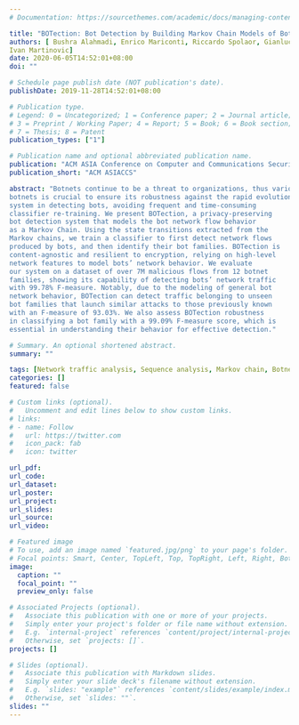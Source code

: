 ```yaml
---
# Documentation: https://sourcethemes.com/academic/docs/managing-content/

title: "BOTection: Bot Detection by Building Markov Chain Models of Bots Network Behavior"
authors: [ Bushra Alahmadi, Enrico Mariconti, Riccardo Spolaor, Gianluca Stringhini,
Ivan Martinovic]
date: 2020-06-05T14:52:01+08:00
doi: ""

# Schedule page publish date (NOT publication's date).
publishDate: 2019-11-28T14:52:01+08:00

# Publication type.
# Legend: 0 = Uncategorized; 1 = Conference paper; 2 = Journal article;
# 3 = Preprint / Working Paper; 4 = Report; 5 = Book; 6 = Book section;
# 7 = Thesis; 8 = Patent
publication_types: ["1"]

# Publication name and optional abbreviated publication name.
publication: "ACM ASIA Conference on Computer and Communications Security"
publication_short: "ACM ASIACCS"

abstract: "Botnets continue to be a threat to organizations, thus various machine learning-based botnet detectors have been proposed. However, the capability of such systems in detecting new or unseen
botnets is crucial to ensure its robustness against the rapid evolution of botnets. Moreover, it prolongs the effectiveness of the
system in detecting bots, avoiding frequent and time-consuming
classifier re-training. We present BOTection, a privacy-preserving
bot detection system that models the bot network flow behavior
as a Markov Chain. Using the state transitions extracted from the
Markov chains, we train a classifier to first detect network flows
produced by bots, and then identify their bot families. BOTection is
content-agnostic and resilient to encryption, relying on high-level
network features to model bots’ network behavior. We evaluate
our system on a dataset of over 7M malicious flows from 12 botnet
families, showing its capability of detecting bots’ network traffic
with 99.78% F-measure. Notably, due to the modeling of general bot
network behavior, BOTection can detect traffic belonging to unseen
bot families that launch similar attacks to those previously known
with an F-measure of 93.03%. We also assess BOTection robustness
in classifying a bot family with a 99.09% F-measure score, which is
essential in understanding their behavior for effective detection."

# Summary. An optional shortened abstract.
summary: ""

tags: [Network traffic analysis, Sequence analysis, Markov chain, Botnet, Malware, Detection]
categories: []
featured: false

# Custom links (optional).
#   Uncomment and edit lines below to show custom links.
# links:
# - name: Follow
#   url: https://twitter.com
#   icon_pack: fab
#   icon: twitter

url_pdf:
url_code:
url_dataset:
url_poster:
url_project:
url_slides:
url_source:
url_video:

# Featured image
# To use, add an image named `featured.jpg/png` to your page's folder. 
# Focal points: Smart, Center, TopLeft, Top, TopRight, Left, Right, BottomLeft, Bottom, BottomRight.
image:
  caption: ""
  focal_point: ""
  preview_only: false

# Associated Projects (optional).
#   Associate this publication with one or more of your projects.
#   Simply enter your project's folder or file name without extension.
#   E.g. `internal-project` references `content/project/internal-project/index.md`.
#   Otherwise, set `projects: []`.
projects: []

# Slides (optional).
#   Associate this publication with Markdown slides.
#   Simply enter your slide deck's filename without extension.
#   E.g. `slides: "example"` references `content/slides/example/index.md`.
#   Otherwise, set `slides: ""`.
slides: ""
---
```

